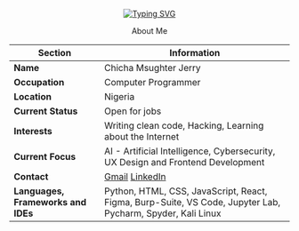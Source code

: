 <div align="center">

  [![Typing SVG](https://readme-typing-svg.demolab.com/?lines=This+is+Msughter+Chicha;Your+seasoned+computer+programmer;Nice+to+meet+you+🤝)](https://git.io/typing-svg)
  
  About Me

  | Section | Information |
  | --- | --- |
  | **Name** | Chicha Msughter Jerry |
  | **Occupation** | Computer Programmer|
  | **Location** | Nigeria |
  | **Current Status** | Open for jobs |
  | **Interests** | Writing clean code, Hacking, Learning about the Internet |
  | **Current Focus** | AI - Artificial Intelligence, Cybersecurity, UX Design and Frontend Development|
  | **Contact** | [Gmail](mcquest2347@gmail.com) [LinkedIn](https://www.linkedin.com/in/chicha-jerry-msughter/)
  | **Languages, Frameworks and IDEs** | Python, HTML, CSS, JavaScript, React, Figma, Burp-Suite, VS Code, Jupyter Lab, Pycharm, Spyder, Kali Linux |
</div>
